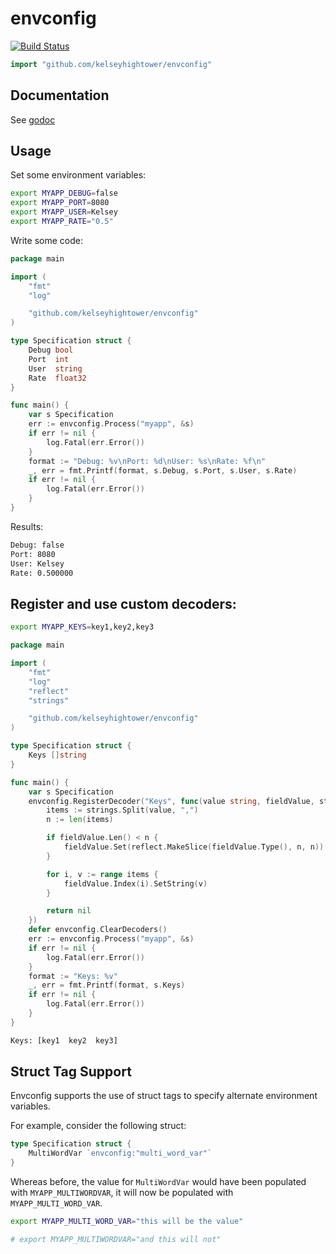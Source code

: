 # envconfig

[![Build Status](https://travis-ci.org/kelseyhightower/envconfig.png)](https://travis-ci.org/kelseyhightower/envconfig)

```Go
import "github.com/kelseyhightower/envconfig"
```

## Documentation

See [godoc](http://godoc.org/github.com/kelseyhightower/envconfig)

## Usage

Set some environment variables:

```Bash
export MYAPP_DEBUG=false
export MYAPP_PORT=8080
export MYAPP_USER=Kelsey
export MYAPP_RATE="0.5"
```

Write some code:

```Go
package main

import (
    "fmt"
    "log"

    "github.com/kelseyhightower/envconfig"
)

type Specification struct {
    Debug bool
    Port  int
    User  string
    Rate  float32
}

func main() {
    var s Specification
    err := envconfig.Process("myapp", &s)
    if err != nil {
        log.Fatal(err.Error())
    }
    format := "Debug: %v\nPort: %d\nUser: %s\nRate: %f\n"
    _, err = fmt.Printf(format, s.Debug, s.Port, s.User, s.Rate)
    if err != nil {
        log.Fatal(err.Error())
    }
}
```

Results:

```Bash
Debug: false
Port: 8080
User: Kelsey
Rate: 0.500000
```

## Register and use custom decoders:

```Bash
export MYAPP_KEYS=key1,key2,key3
```

```Go
package main

import (
    "fmt"
    "log"
    "reflect"
    "strings"

    "github.com/kelseyhightower/envconfig"
)

type Specification struct {
    Keys []string
}

func main() {
    var s Specification
    envconfig.RegisterDecoder("Keys", func(value string, fieldValue, struc reflect.Value) error {
        items := strings.Split(value, ",")
        n := len(items)

        if fieldValue.Len() < n {
            fieldValue.Set(reflect.MakeSlice(fieldValue.Type(), n, n))
        }

        for i, v := range items {
            fieldValue.Index(i).SetString(v)
        }

        return nil
    })
    defer envconfig.ClearDecoders()
    err := envconfig.Process("myapp", &s)
    if err != nil {
        log.Fatal(err.Error())
    }
    format := "Keys: %v"
    _, err = fmt.Printf(format, s.Keys)
    if err != nil {
        log.Fatal(err.Error())
    }
}
```

```Bash
Keys: [key1  key2  key3]
```

## Struct Tag Support

Envconfig supports the use of struct tags to specify alternate
environment variables.

For example, consider the following struct:

```Go
type Specification struct {
    MultiWordVar `envconfig:"multi_word_var"`
}
```

Whereas before, the value for `MultiWordVar` would have been populated
with `MYAPP_MULTIWORDVAR`, it will now be populated with
`MYAPP_MULTI_WORD_VAR`.

```Bash
export MYAPP_MULTI_WORD_VAR="this will be the value"

# export MYAPP_MULTIWORDVAR="and this will not"
```
